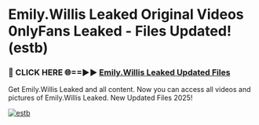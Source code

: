 # Emily.Willis Leaked Original Videos 0nlyFans Leaked - Files Updated! (estb)

<h3>🔴 CLICK HERE 🌐==►► <a href="https://tinyurl.com/ehrbuxhb" rel="nofollow">Emily.Willis Leaked Updated Files</a></h3>

Get Emily.Willis Leaked and all content. Now you can access all videos and pictures of Emily.Willis Leaked. New Updated Files 2025!

[![estb](https://i.imgur.com/lVYEuWS.gif)](https://tinyurl.com/ehrbuxhb)
